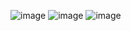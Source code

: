 ![image](https://github.com/user-attachments/assets/dc1aa606-0bc5-400f-8d83-5d846719a13c)
![image](https://github.com/user-attachments/assets/b15c1176-6215-4934-84a6-f05e9297f673)
![image](https://github.com/user-attachments/assets/d83a632c-ad91-48cd-a28f-0f1a8c4e97d5)

